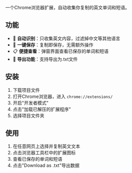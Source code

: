 
一个Chrome浏览器扩展，自动收集你复制的英文单词和短语。

## 功能

- 🎯 **自动识别**：只收集英文内容，过滤掉中文等其他语言
- 📝 **一键保存**：复制即保存，无需额外操作
- 📋 **便捷查看**：弹窗界面查看已保存的单词和短语
- 💾 **导出功能**：支持导出为.txt文件

## 安装

1. 下载项目文件
2. 打开Chrome浏览器，进入 `chrome://extensions/`
3. 开启"开发者模式"
4. 点击"加载已解压的扩展程序"
5. 选择项目文件夹

## 使用

1. 在任意网页上选择并复制英文文本
2. 点击浏览器工具栏中的扩展图标
3. 查看已保存的单词和短语
4. 点击"Download as .txt"导出数据
